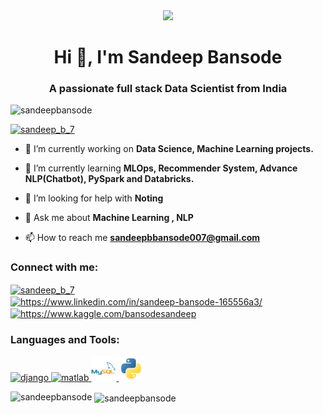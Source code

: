<div id="header" align="center">
  <img src="https://media.giphy.com/media/M9gbBd9nbDrOTu1Mqx/giphy.gif" width="100"/>
</div>

<h1 align="center">Hi 👋, I'm Sandeep Bansode</h1>
<h3 align="center">A passionate full stack Data Scientist from India</h3>

<p align="left"> <img src="https://komarev.com/ghpvc/?username=sandeepbansode&label=Profile%20views&color=0e75b6&style=flat" alt="sandeepbansode" /> </p>

<p align="left"> <a href="https://twitter.com/sandeep_b_7" target="blank"><img src="https://img.shields.io/twitter/follow/sandeep_b_7?logo=twitter&style=for-the-badge" alt="sandeep_b_7" /></a> </p>

- 🔭 I’m currently working on **Data Science, Machine Learning projects.**

- 🌱 I’m currently learning **MLOps, Recommender System, Advance NLP(Chatbot), PySpark and Databricks.**

- 🤝 I’m looking for help with **Noting**

- 💬 Ask me about **Machine Learning , NLP**

- 📫 How to reach me **sandeepbbansode007@gmail.com**

<h3 align="left">Connect with me:</h3>
<p align="left">
<a href="https://twitter.com/sandeep_b_7" target="blank"><img align="center" src="https://raw.githubusercontent.com/rahuldkjain/github-profile-readme-generator/master/src/images/icons/Social/twitter.svg" alt="sandeep_b_7" height="30" width="40" /></a>
<a href="https://linkedin.com/in/https://www.linkedin.com/in/sandeep-bansode-165556a3/" target="blank"><img align="center" src="https://raw.githubusercontent.com/rahuldkjain/github-profile-readme-generator/master/src/images/icons/Social/linked-in-alt.svg" alt="https://www.linkedin.com/in/sandeep-bansode-165556a3/" height="30" width="40" /></a>
<a href="https://kaggle.com/https://www.kaggle.com/bansodesandeep" target="blank"><img align="center" src="https://raw.githubusercontent.com/rahuldkjain/github-profile-readme-generator/master/src/images/icons/Social/kaggle.svg" alt="https://www.kaggle.com/bansodesandeep" height="30" width="40" /></a>
</p>

<h3 align="left">Languages and Tools:</h3>
<p align="left"> <a href="https://www.djangoproject.com/" target="_blank" rel="noreferrer"> <img src="https://cdn.worldvectorlogo.com/logos/django.svg" alt="django" width="40" height="40"/> </a> <a href="https://www.mathworks.com/" target="_blank" rel="noreferrer"> <img src="https://upload.wikimedia.org/wikipedia/commons/2/21/Matlab_Logo.png" alt="matlab" width="40" height="40"/> </a> <a href="https://www.mysql.com/" target="_blank" rel="noreferrer"> <img src="https://raw.githubusercontent.com/devicons/devicon/master/icons/mysql/mysql-original-wordmark.svg" alt="mysql" width="40" height="40"/> </a> <a href="https://www.python.org" target="_blank" rel="noreferrer"> <img src="https://raw.githubusercontent.com/devicons/devicon/master/icons/python/python-original.svg" alt="python" width="40" height="40"/> </a> </p>

<p><img align="left" src="https://github-readme-stats.vercel.app/api/top-langs?username=sandeepbansode&show_icons=true&locale=en&layout=compact" alt="sandeepbansode" /></p>

<p>&nbsp;<img align="center" src="https://github-readme-stats.vercel.app/api?username=sandeepbansode&show_icons=true&locale=en" alt="sandeepbansode" /></p>



